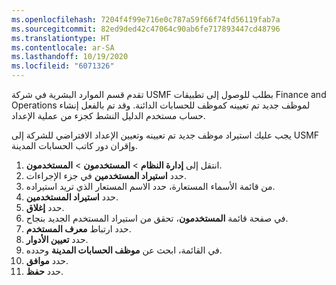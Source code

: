 ```yaml
---
ms.openlocfilehash: 7204f4f99e716e0c787a59f66f74fd56119fab7a
ms.sourcegitcommit: 82ed9ded42c47064c90ab6fe717893447cd48796
ms.translationtype: HT
ms.contentlocale: ar-SA
ms.lasthandoff: 10/19/2020
ms.locfileid: "6071326"
---
```

تقدم قسم الموارد البشرية في شركة USMF بطلب للوصول إلى تطبيقات Finance and Operations لموظف جديد تم تعيينه كموظف للحسابات الدائنة. وقد تم بالفعل إنشاء حساب مستخدم الدليل النشط كجزء من عملية الإعداد. 

يجب عليك استيراد موظف جديد تم تعيينه وتعيين الإعداد الافتراضي للشركة إلى USMF وإقران دور كاتب الحسابات المدينة.  

1. انتقل إلى **إدارة النظام** > **المستخدمون** > **المستخدمون**.
1. حدد **استيراد المستخدمين** في جزء الإجراءات.
1. من قائمة الأسماء المستعارة، حدد الاسم المستعار الذي تريد استيراده.
1. حدد **استيراد المستخدمين**.
1. حدد **إغلاق**.
1. في صفحة قائمة **المستخدمون**، تحقق من استيراد المستخدم الجديد بنجاح.
1. حدد ارتباط **معرف المستخدم**.
1. حدد **تعيين الأدوار**.
1. في القائمة، ابحث عن **موظف الحسابات المدينة** وحدده.
1. حدد **موافق**.
1. حدد **حفظ**.

